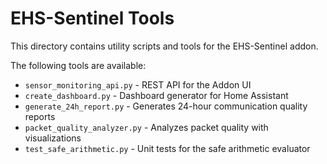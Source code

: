 # EHS-Sentinel Tools

This directory contains utility scripts and tools for the EHS-Sentinel addon.

The following tools are available:

- `sensor_monitoring_api.py` - REST API for the Addon UI
- `create_dashboard.py` - Dashboard generator for Home Assistant
- `generate_24h_report.py` - Generates 24-hour communication quality reports
- `packet_quality_analyzer.py` - Analyzes packet quality with visualizations
- `test_safe_arithmetic.py` - Unit tests for the safe arithmetic evaluator